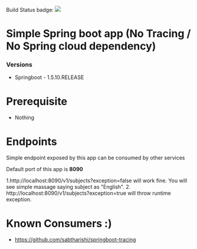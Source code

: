 

Build Status badge: ![](https://github.com/sabtharishi/springboot-web/workflows/Builds/badge.svg)

# Simple Spring boot app (No Tracing / No Spring cloud dependency)

### Versions
* Springboot - 1.5.10.RELEASE

# Prerequisite
* Nothing

# Endpoints
Simple endpoint exposed by this app can be consumed by other services

Default port of this app is **8090**

1.http://localhost:8090/v1/subjects?exception=false will work fine. You will see simple massage saying subject as "English".
2.  http://localhost:8090/v1/subjects?exception=true will throw runtime exception. 


# Known Consumers :)
 * https://github.com/sabtharishi/springboot-tracing
